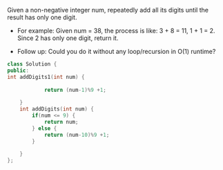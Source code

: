 Given a non-negative integer num, repeatedly add all its digits until the result has only one digit.

- For example:
Given num = 38, the process is like: 3 + 8 = 11, 1 + 1 = 2. Since 2 has only one digit, return it.

- Follow up:
Could you do it without any loop/recursion in O(1) runtime?

```c++
class Solution {
public:
int addDigits1(int num) {
        
            return (num-1)%9 +1;
        
    }
    int addDigits(int num) {
        if(num <= 9) {
            return num;
        } else {
            return (num-10)%9 +1;
        }
        
    }
};
```

